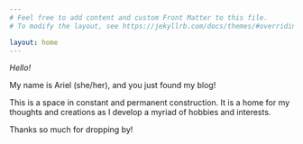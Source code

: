 ```yaml
---
# Feel free to add content and custom Front Matter to this file.
# To modify the layout, see https://jekyllrb.com/docs/themes/#overriding-theme-defaults

layout: home
---
```


*Hello!*

My name is Ariel (she/her), and you just found my blog!

This is a space in constant and permanent construction. It is a home for my thoughts and creations as I develop a myriad of hobbies and interests.

Thanks so much for dropping by!
